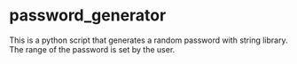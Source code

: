 # password_generator
This is a python script that generates a random password  with string library. The range of the password is set by the user.
